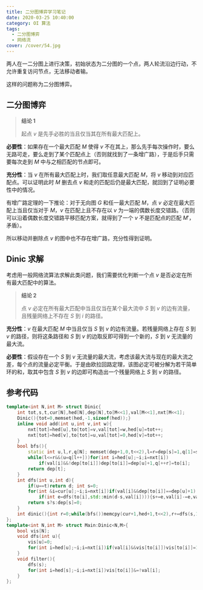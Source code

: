 ```yaml
---
title: 二分图博弈学习笔记
date: 2020-03-25 10:40:00
category: OI 算法
tags:
  - 二分图博弈
  - 网络流
cover: /cover/54.jpg
---
```


两人在一二分图上进行决策，初始状态为二分图的一个点，两人轮流沿边行动，不允许重复访问节点，无法移动者输。

这样的问题称为二分图博弈。

<!--more-->

## 二分图博弈

> **结论 1**
>
> 起点 $v$ 是先手必胜的当且仅当其在所有最大匹配上。

**必要性**：如果存在一个最大匹配 $M$ 使得 $v$ 不在其上，那么先手每次操作时，要么无路可走，要么走到了某个匹配点上（否则就找到了一条增广路），于是后手只需要每次走到 $M$ 中与之相匹配的节点即可。

**充分性**：当 $v$ 在所有最大匹配上时，我们取任意最大匹配 $M$，将 $v$ 移动到对应匹配点。可以证明此时 $M$ 删去点 $v$ 和走的匹配后仍是最大匹配，就回到了证明必要性中的情况。

有增广路定理的一下推论：对于无向图 $G$ 和任一最大匹配 $M$，点 $v$ 必定在最大匹配上当且仅当对于 $M$，$v$ 在匹配上且不存在以 $v$ 为一端的偶数长度交错路。（否则可以沿着偶数长度交错路平移匹配方案，就得到了一个 $v$ 不是匹配点的匹配 $M'$，矛盾）。

所以移动并删除点 $v$ 的图中也不存在增广路，充分性得到证明。

## Dinic 求解

考虑用一般网络流算法求解此类问题，我们需要优化判断一个点 $v$ 是否必定在所有最大匹配中的算法。

> **结论 2**
>
> 点 $v$ 必定在所有最大匹配中当且仅当在某个最大流中 $S$ 到 $v$ 的边有流量，且残量网络上不存在 $S$ 到 $i$ 的路径。

**充分性**：$v$ 在最大匹配 $M$ 中当且仅当 $S$ 到 $v$ 的边有流量。若残量网络上存在 $S$ 到 $v$ 的路径，则将这条路径和 $S$ 到 $v$ 的边取反即可得到一个新的，$S$ 到 $v$ 无流量的最大流。

**必要性**：假设存在一个 $S$ 到 $v$ 无流量的最大流，考虑该最大流与现在的最大流之差，每个点的流量必定平衡。于是由欧拉回路定理，该图必定可被分解为若干简单环的和，取其中包含 $S$ 到 $v$ 的边即可构造出一个残量网络上 $S$ 到 $v$ 的路径。

## 参考代码

```cpp
template<int N,int M> struct Dinic{
    int tot,s,t,cur[N],hed[N],dep[N],to[M<<1],val[M<<1],nxt[M<<1];
    Dinic(){tot=0,memset(hed,-1,sizeof(hed));}
    inline void add(int u,int v,int w){
        nxt[tot]=hed[u],to[tot]=v,val[tot]=w,hed[u]=tot++;
        nxt[tot]=hed[v],to[tot]=u,val[tot]=0,hed[v]=tot++;
    }
    bool bfs(){
        static int u,l,r,q[N]; memset(dep+1,0,t<<2),l=r=dep[s]=1,q[1]=s;
        while(l<=r&&(u=q[l++]))for(int i=hed[u];~i;i=nxt[i])
            if(val[i]&&!dep[to[i]])dep[to[i]]=dep[u]+1,q[++r]=to[i];
        return dep[t];
    }
    int dfs(int u,int d){
        if(u==t)return d; int s=0;
        for(int &i=cur[u];~i;i=nxt[i])if(val[i]&&dep[to[i]]==dep[u]+1)
            if(int e=dfs(to[i],std::min(d-s,val[i]))){s+=e,val[i]-=e,val[i^1]+=e;if(s==d)return s;}
        return s?s:dep[s]=0;
    }
    int dinic(){int r=0;while(bfs())memcpy(cur+1,hed+1,t<<2),r+=dfs(s,1e9);return r;}
};
template<int N,int M> struct Main:Dinic<N,M>{
    bool vis[N];
    void dfs(int u){
        vis[u]=0;
        for(int i=hed[u];~i;i=nxt[i])if(val[i]&&vis[to[i]])vis[to[i]]=1,dfs(to[i]);
    }
    void filter(){
        dfs(s);
        for(int i=hed[s];~i;i=nxt[i])vis[to[i]]&=!val[i];
    }
};
```



